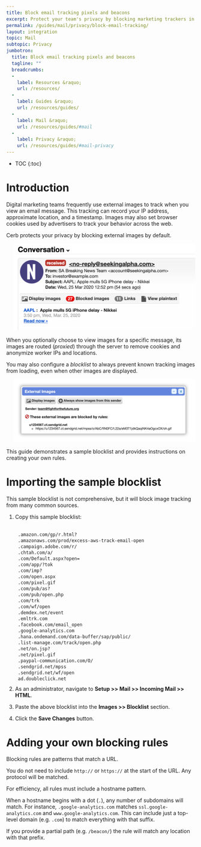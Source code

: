 ```yaml
---
title: Block email tracking pixels and beacons
excerpt: Protect your team's privacy by blocking marketing trackers in your email.
permalink: /guides/mail/privacy/block-email-tracking/
layout: integration
topic: Mail
subtopic: Privacy
jumbotron:
  title: Block email tracking pixels and beacons
  tagline: ""
  breadcrumbs:
  -
    label: Resources &raquo;
    url: /resources/
  -
    label: Guides &raquo;
    url: /resources/guides/
  -
    label: Mail &raquo;
    url: /resources/guides/#mail
  -
    label: Privacy &raquo;
    url: /resources/guides/#mail-privacy
---
```


* TOC
{:toc}

# Introduction

Digital marketing teams frequently use external images to track when you view an email message. This tracking can record your IP address, approximate location, and a timestamp. Images may also set browser cookies used by advertisers to track your behavior across the web.

Cerb protects your privacy by blocking external images by default.

<div class="cerb-screenshot" style="margin-left:20px;">
<img src="/assets/images/guides/mail/privacy/block-email-tracking/images-toolbar.png" class="screenshot">
</div>

When you optionally choose to view images for a specific message, its images are routed (_proxied_) through the server to remove cookies and anonymize worker IPs and locations.

You may also configure a _blocklist_ to always prevent known tracking images from loading, even when other images are displayed.

<div class="cerb-screenshot" style="margin-left:20px;">
<img src="/assets/images/guides/mail/privacy/block-email-tracking/popup-blocked.png" class="screenshot">
</div>

This guide demonstrates a sample blocklist and provides instructions on creating your own rules.

# Importing the sample blocklist

This sample blocklist is not comprehensive, but it will block image tracking from many common sources.

1. Copy this sample blocklist:

	<pre style="max-height:29.5em;">
	<code class="language-text">
	.amazon.com/gp/r.html?
	.amazonaws.com/prod/excess-aws-track-email-open
	.campaign.adobe.com/r/
	.chtah.com/a/
	.com/Default.aspx?open=
	.com/app/?tok
	.com/imp?
	.com/open.aspx
	.com/pixel.gif
	.com/pub/as?
	.com/pub/open.php
	.com/trk
	.com/wf/open
	.demdex.net/event
	.emltrk.com
	.facebook.com/email_open
	.google-analytics.com
	.hana.ondemand.com/data-buffer/sap/public/
	.list-manage.com/track/open.php
	.net/on.jsp?
	.net/pixel.gif
	.paypal-communication.com/O/
	.sendgrid.net/mpss
	.sendgrid.net/wf/open
	ad.doubleclick.net
	ads.perfectaudience.com
	beacon.krxd.net
	click.ngpvan.com
	clicks.att.com
	d.turn.com
	github.com/notifications/beacon/
	pixel.app.returnpath.net/pixel.gif
	pixel.inbox.exacttarget.com/pixel.gif
	secure.adnxs.com/seg
	tags.bluekai.com
	track.sp.actionkit.com
	trk.email.dynect.net
	twitter.com/scribe/
	</code>
	</pre>

1. As an administrator, navigate to **Setup >> Mail >> Incoming Mail >> HTML**.

1. Paste the above blocklist into the **Images >> Blocklist** section.

1. Click the **Save Changes** button.

# Adding your own blocking rules

Blocking rules are patterns that match a URL.

You do not need to include `http://` or `https://` at the start of the URL. Any protocol will be matched.

For efficiency, all rules must include a hostname pattern.

When a hostname begins with a dot (`.`), any number of subdomains will match. For instance, `.google-analytics.com` matches `ssl.google-analytics.com` and `www.google-analytics.com`. This can include just a top-level domain (e.g. `.com`) to match everything with that suffix.

If you provide a partial path (e.g. `/beacon/`) the rule will match any location with that prefix.